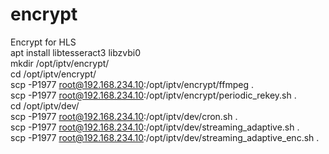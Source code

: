 # encrypt<br>
Encrypt for HLS<br>
apt install libtesseract3 libzvbi0<br>
mkdir /opt/iptv/encrypt/<br>
cd /opt/iptv/encrypt/<br>
scp -P1977 root@192.168.234.10:/opt/iptv/encrypt/ffmpeg .<br>
scp -P1977 root@192.168.234.10:/opt/iptv/encrypt/periodic_rekey.sh .<br>
cd /opt/iptv/dev/<br>
scp -P1977 root@192.168.234.10:/opt/iptv/dev/cron.sh .<br>
scp -P1977 root@192.168.234.10:/opt/iptv/dev/streaming_adaptive.sh .<br>
scp -P1977 root@192.168.234.10:/opt/iptv/dev/streaming_adaptive_enc.sh .<br>
